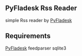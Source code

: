 ## PyFladesk Rss Reader 
simple Rss reader by [PyFladesk](https://github.com/smoqadam/PyFladesk) 


## Requirements

[PyFladesk](https://github.com/smoqadam/PyFladesk) 
feedparser
sqlite3
